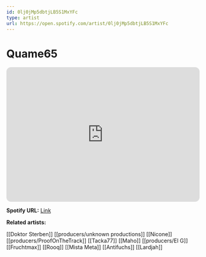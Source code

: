 ```yaml
---
id: 0lj0jMp5dbtjLB5S1MxYFc
type: artist
url: https://open.spotify.com/artist/0lj0jMp5dbtjLB5S1MxYFc
---
```

# Quame65

<iframe style="border-radius:12px" src="https://open.spotify.com/embed/artist/0lj0jMp5dbtjLB5S1MxYFc" width="100%" height="352" frameBorder="0" allowfullscreen="" allow="autoplay; clipboard-write; encrypted-media; fullscreen; picture-in-picture" loading="lazy"></iframe>

**Spotify URL:** [Link](https://open.spotify.com/artist/0lj0jMp5dbtjLB5S1MxYFc)

**Related artists:**

[[Doktor Sterben]]
[[producers/unknown productions]]
[[Nicone]]
[[producers/ProofOnTheTrack]]
[[Tacka77]]
[[Maho]]
[[producers/El G]]
[[Fruchtmax]]
[[Rooq]]
[[Mista Meta]]
[[Antifuchs]]
[[Lardjah]]

